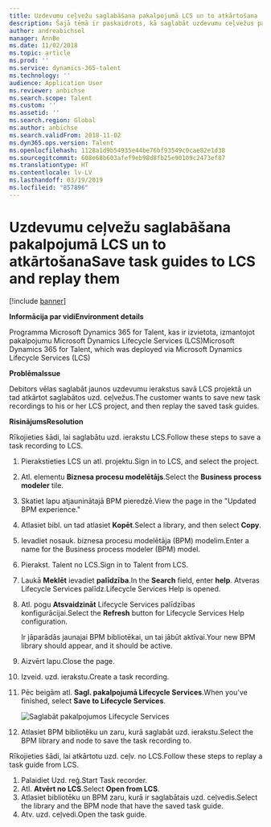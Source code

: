 ```yaml
---
title: Uzdevumu ceļvežu saglabāšana pakalpojumā LCS un to atkārtošana
description: Šajā tēmā ir paskaidrots, kā saglabāt uzdevumu ceļvežus pakalpojumā Microsoft Dynamics Lifecycle Services (LCS) un pēc tam tos atkārtoti skatīt.
author: andreabichsel
manager: AnnBe
ms.date: 11/02/2018
ms.topic: article
ms.prod: ''
ms.service: dynamics-365-talent
ms.technology: ''
audience: Application User
ms.reviewer: anbichse
ms.search.scope: Talent
ms.custom: ''
ms.assetid: ''
ms.search.region: Global
ms.author: anbichse
ms.search.validFrom: 2018-11-02
ms.dyn365.ops.version: Talent
ms.openlocfilehash: 1128a1d9b54935e44be76bf93549c0cae82e1d38
ms.sourcegitcommit: 608e68b603afef9eb98d8fb25e90109c2473ef87
ms.translationtype: HT
ms.contentlocale: lv-LV
ms.lasthandoff: 03/19/2019
ms.locfileid: "857896"
---
```

# <a name="save-task-guides-to-lcs-and-replay-them"></a><span data-ttu-id="e0b30-103">Uzdevumu ceļvežu saglabāšana pakalpojumā LCS un to atkārtošana</span><span class="sxs-lookup"><span data-stu-id="e0b30-103">Save task guides to LCS and replay them</span></span>

[!include [banner](includes/banner.md)]

<span data-ttu-id="e0b30-104">**Informācija par vidi**</span><span class="sxs-lookup"><span data-stu-id="e0b30-104">**Environment details**</span></span> 

<span data-ttu-id="e0b30-105">Programma Microsoft Dynamics 365 for Talent, kas ir izvietota, izmantojot pakalpojumu Microsoft Dynamics Lifecycle Services (LCS)</span><span class="sxs-lookup"><span data-stu-id="e0b30-105">Microsoft Dynamics 365 for Talent, which was deployed via Microsoft Dynamics Lifecycle Services (LCS)</span></span>

<span data-ttu-id="e0b30-106">**Problēma**</span><span class="sxs-lookup"><span data-stu-id="e0b30-106">**Issue**</span></span>

<span data-ttu-id="e0b30-107">Debitors vēlas saglabāt jaunos uzdevumu ierakstus savā LCS projektā un tad atkārtot saglabātos uzd. ceļvežus.</span><span class="sxs-lookup"><span data-stu-id="e0b30-107">The customer wants to save new task recordings to his or her LCS project, and then replay the saved task guides.</span></span>

<span data-ttu-id="e0b30-108">**Risinājums**</span><span class="sxs-lookup"><span data-stu-id="e0b30-108">**Resolution**</span></span>

<span data-ttu-id="e0b30-109">Rīkojieties šādi, lai saglabātu uzd. ierakstu LCS.</span><span class="sxs-lookup"><span data-stu-id="e0b30-109">Follow these steps to save a task recording to LCS.</span></span>

1. <span data-ttu-id="e0b30-110">Pierakstieties LCS un atl. projektu.</span><span class="sxs-lookup"><span data-stu-id="e0b30-110">Sign in to LCS, and select the project.</span></span>
2. <span data-ttu-id="e0b30-111">Atl. elementu **Biznesa procesu modelētājs**.</span><span class="sxs-lookup"><span data-stu-id="e0b30-111">Select the **Business process modeler** tile.</span></span>
3. <span data-ttu-id="e0b30-112">Skatiet lapu atjauninātajā BPM pieredzē.</span><span class="sxs-lookup"><span data-stu-id="e0b30-112">View the page in the "Updated BPM experience."</span></span>
4. <span data-ttu-id="e0b30-113">Atlasiet bibl. un tad atlasiet **Kopēt**.</span><span class="sxs-lookup"><span data-stu-id="e0b30-113">Select a library, and then select **Copy**.</span></span>
5. <span data-ttu-id="e0b30-114">Ievadiet nosauk. biznesa procesu modelētāja (BPM) modelim.</span><span class="sxs-lookup"><span data-stu-id="e0b30-114">Enter a name for the Business process modeler (BPM) model.</span></span>
6. <span data-ttu-id="e0b30-115">Pierakst. Talent no LCS.</span><span class="sxs-lookup"><span data-stu-id="e0b30-115">Sign in to Talent from LCS.</span></span>
7. <span data-ttu-id="e0b30-116">Laukā **Meklēt** ievadiet **palīdzība**.</span><span class="sxs-lookup"><span data-stu-id="e0b30-116">In the **Search** field, enter **help**.</span></span> <span data-ttu-id="e0b30-117">Atveras Lifecycle Services palīdz.</span><span class="sxs-lookup"><span data-stu-id="e0b30-117">Lifecycle Services Help is opened.</span></span>
8. <span data-ttu-id="e0b30-118">Atl. pogu **Atsvaidzināt** Lifecycle Services palīdzības konfigurācijai.</span><span class="sxs-lookup"><span data-stu-id="e0b30-118">Select the **Refresh** button for Lifecycle Services Help configuration.</span></span>

    <span data-ttu-id="e0b30-119">Ir jāparādās jaunajai BPM bibliotēkai, un tai jābūt aktīvai.</span><span class="sxs-lookup"><span data-stu-id="e0b30-119">Your new BPM library should appear, and it should be active.</span></span>

9. <span data-ttu-id="e0b30-120">Aizvērt lapu.</span><span class="sxs-lookup"><span data-stu-id="e0b30-120">Close the page.</span></span>
10. <span data-ttu-id="e0b30-121">Izveid. uzd. ierakstu.</span><span class="sxs-lookup"><span data-stu-id="e0b30-121">Create a task recording.</span></span>
11. <span data-ttu-id="e0b30-122">Pēc beigām atl. **Sagl. pakalpojumā Lifecycle Services**.</span><span class="sxs-lookup"><span data-stu-id="e0b30-122">When you've finished, select **Save to Lifecycle Services**.</span></span>

    ![Saglabāt pakalpojumos Lifecycle Services](media/task-guides.png)

12. <span data-ttu-id="e0b30-124">Atlasiet BPM bibliotēku un zaru, kurā saglabāt uzd. ierakstu.</span><span class="sxs-lookup"><span data-stu-id="e0b30-124">Select the BPM library and node to save the task recording to.</span></span>

<span data-ttu-id="e0b30-125">Rīkojieties šādi, lai atkārtotu uzd. ceļv. no LCS.</span><span class="sxs-lookup"><span data-stu-id="e0b30-125">Follow these steps to replay a task guide from LCS.</span></span>

1. <span data-ttu-id="e0b30-126">Palaidiet Uzd. reģ.</span><span class="sxs-lookup"><span data-stu-id="e0b30-126">Start Task recorder.</span></span>
2. <span data-ttu-id="e0b30-127">Atl. **Atvērt no LCS**.</span><span class="sxs-lookup"><span data-stu-id="e0b30-127">Select **Open from LCS**.</span></span>
3. <span data-ttu-id="e0b30-128">Atlasiet bibliotēku un BPM zaru, kurā ir saglabātais uzd. ceļvedis.</span><span class="sxs-lookup"><span data-stu-id="e0b30-128">Select the library and the BPM node that have the saved task guide.</span></span>
4. <span data-ttu-id="e0b30-129">Atv. uzd. ceļvedi.</span><span class="sxs-lookup"><span data-stu-id="e0b30-129">Open the task guide.</span></span>
